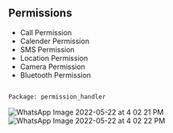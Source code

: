 ## **Permissions** 

* Call Permission
* Calender Permission
* SMS Permission
* Location Permission
* Camera Permission
* Bluetooth Permission

```bash

Package: permission_handler

```
![WhatsApp Image 2022-05-22 at 4 02 21 PM](https://user-images.githubusercontent.com/102645700/169691084-2d75a8ca-4fe6-404a-a865-c11eb4c3f3a4.jpeg)
![WhatsApp Image 2022-05-22 at 4 02 22 PM](https://user-images.githubusercontent.com/102645700/169691089-4d894f2d-80cc-45c4-acac-f3b231391168.jpeg)


